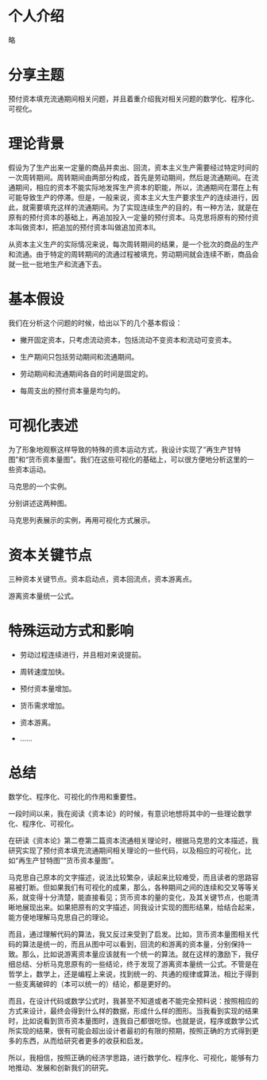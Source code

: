 # 个人介绍

略

# 分享主题

预付资本填充流通期间相关问题，并且着重介绍我对相关问题的数学化、程序化、可视化。

# 理论背景

假设为了生产出来一定量的商品并卖出、回流，资本主义生产需要经过特定时间的一次周转期间。周转期间由两部分构成，首先是劳动期间，然后是流通期间。在流通期间，相应的资本不能实际地发挥生产资本的职能，所以，流通期间在潜在上有可能导致生产的停滞。但是，一般来说，资本主义大生产要求生产的连续进行，因此，就需要填充这样的流通期间。为了实现连续生产的目的，有一种方法，就是在原有的预付资本的基础上，再追加投入一定量的预付资本。马克思将原有的预付资本叫做资本I，把追加的预付资本叫做追加资本II。

从资本主义生产的实际情况来说，每次周转期间的结果，是一个批次的商品的生产和流通。由于特定的周转期间的流通过程被填充，劳动期间就会连续不断，商品会就一批一批地生产和流通下去。

# 基本假设

我们在分析这个问题的时候，给出以下的几个基本假设：

- 撇开固定资本，只考虑流动资本，包括流动不变资本和流动可变资本。

- 生产期间只包括劳动期间和流通期间。

- 劳动期间和流通期间各自的时间是固定的。

- 每周支出的预付资本量是均匀的。

# 可视化表述

为了形象地观察这样导致的特殊的资本运动方式，我设计实现了“再生产甘特图”和“货币资本量图”。我们在这些可视化的基础上，可以很方便地分析这里的一些资本运动。

马克思的一个实例。

分别讲述这两种图。

马克思列表展示的实例，再用可视化方式展示。

# 资本关键节点

三种资本关键节点。资本启动点，资本回流点，资本游离点。

游离资本量统一公式。

# 特殊运动方式和影响

- 劳动过程连续进行，并且相对来说提前。

- 周转速度加快。

- 预付资本量增加。

- 货币需求增加。

- 资本游离。

- ……

# 总结

数学化、程序化、可视化的作用和重要性。

一段时间以来，我在阅读《资本论》的时候，有意识地想将其中的一些理论数学化、程序化、可视化。

在研读《资本论》第二卷第二篇资本流通相关理论时，根据马克思的文本描述，我研究实现了预付资本填充流通期间相关理论的一些代码，以及相应的可视化，比如“再生产甘特图”“货币资本量图”。

马克思自己原本的文字描述，说法比较繁杂，读起来比较难受，而且读者的思路容易被打断。但如果我们有可视化的成果，那么，各种期间之间的连续和交叉等等关系，就变得十分清楚，能直接看见；货币资本的量的变化，及其关键节点，也能清晰地展现出来。如果把原有的文字描述，同我设计实现的图形结果，给结合起来，能方便地理解马克思自己的理论。

而且，通过理解代码的算法，我又反过来受到了启发。比如，货币资本量图相关代码的算法是统一的，而且从图中可以看到，回流的和游离的资本量，分别保持一致。那么，比如说游离资本量应该就有一个统一的算法。就在这样的激励下，我仔细总结、分析马克思原有的一些结论，终于发现了游离资本量统一公式。不管是在哲学上，数学上，还是编程上来说，找到统一的、共通的规律或算法，相比于得到一些支离破碎的（本可以统一的）结论，都是更好的。

而且，在设计代码或数学公式时，我甚至不知道或者不能完全预料说：按照相应的方式来设计，最终会得到什么样的数据，形成什么样的图形。当我看到实现的结果时，比如说看到货币资本量图时，连我自己都很吃惊。也就是说，程序或数学公式所实现的结果，很有可能会超出设计者最初的有限的预期，按照正确的方式得到更多的东西，从而给研究者更多的收获和启发。

所以，我相信，按照正确的经济学思路，进行数学化、程序化、可视化，能够有力地推动、发展和创新我们的研究。
